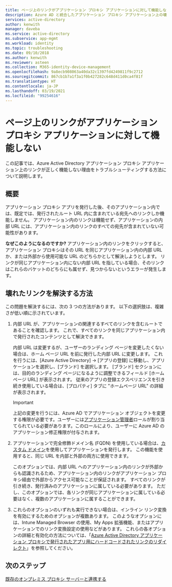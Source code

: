 ```yaml
---
title: ページ上のリンクがアプリケーション プロキシ アプリケーションに対して機能しない
description: Azure AD と統合したアプリケーション プロキシ アプリケーション上の壊れたリンクに関する問題をトラブルシューティングする方法
services: active-directory
author: kenwith
manager: daveba
ms.service: active-directory
ms.subservice: app-mgmt
ms.workload: identity
ms.topic: troubleshooting
ms.date: 09/10/2018
ms.author: kenwith
ms.reviewer: asteen
ms.collection: M365-identity-device-management
ms.openlocfilehash: 9a8ecb908063a40da32c1397fd4249811f9c2712
ms.sourcegitcommit: 867cb1b7a1f3a1f0b427282c648d411d0ca4f81f
ms.translationtype: HT
ms.contentlocale: ja-JP
ms.lasthandoff: 03/19/2021
ms.locfileid: "99254616"
---
```

# <a name="links-on-the-page-dont-work-for-an-application-proxy-application"></a>ページ上のリンクがアプリケーション プロキシ アプリケーションに対して機能しない

この記事では、Azure Active Directory アプリケーション プロキシ アプリケーション上のリンクが正しく機能しない理由をトラブルシューティングする方法について説明します。

## <a name="overview"></a>概要 
アプリケーション プロキシ アプリを発行した後、そのアプリケーション内では、既定では、発行されたルート URL 内に含まれている宛先へのリンクしか機能しません。 アプリケーション内のリンクは機能せず、アプリケーションの内部 URL には、アプリケーション内のリンクのすべての宛先が含まれていない可能性があります。

**なぜこのようになるのですか?** アプリケーション内のリンクをクリックすると、アプリケーション プロキシはその URL を同じアプリケーション内の内部 URL か、または外部から使用可能な URL のどちらかとして解決しようとします。 リンクが同じアプリケーション内にない内部 URL を指している場合、そのリンクはこれらのバケットのどちらにも属せず、見つからないというエラーが発生します。

## <a name="ways-you-can-resolve-broken-links"></a>壊れたリンクを解決する方法

この問題を解決するには、次の 3 つの方法があります。 以下の選択肢は、複雑さが低い順に示されています。

1.  内部 URL が、アプリケーションの関連するすべてのリンクを含むルートであることを確認します。 これで、すべてのリンクを同じアプリケーション内で発行されたコンテンツとして解決できます。

    内部 URL は変更するが、ユーザーのランディング ページを変更したくない場合は、ホーム ページ URL を前に発行した内部 URL に変更します。 これを行うには、[Azure Active Directory] -&gt; [アプリの登録] に移動し、アプリケーションを選択し、[ブランド] を選択します。 [ブランド] セクションには、目的のランディング ページになるように調整できるフィールド [ホーム ページ URL] が表示されます。 従来のアプリの登録エクスペリエンスを引き続き使用している場合は、[プロパティ] タブに "ホームページ URL" の詳細が表示されます。 
    
    > [!IMPORTANT]
    > 上記の変更を行うには、Azure AD でアプリケーション オブジェクトを変更する権限が必要です。ユーザーには[アプリケーション管理者](../roles/delegate-app-roles.md#assign-built-in-application-admin-roles)ロールが割り当てられている必要があります。このロールにより、ユーザーに Azure AD のアプリケーション修正権限が付与されます。
    >

2.  アプリケーションで完全修飾ドメイン名 (FQDN) を使用している場合は、[カスタム ドメイン](application-proxy-configure-custom-domain.md)を使用してアプリケーションを発行します。 この機能を使用すると、同じ URL を内部と外部の両方に使用できます。

    このオプションでは、内部 URL へのアプリケーション内のリンクが外部からも認識されるため、アプリケーション内のリンクがアプリケーション プロキシ経由で外部からアクセス可能なことが保証されます。 すべてのリンクが引き続き、発行済みのアプリケーションに属している必要があります。 ただし、このオプションでは、各リンクが同じアプリケーションに属している必要はなく、複数のアプリケーションに属することができます。

3.  これらのオプションのいずれも実行できない場合は、インライン リンク変換を有効にするためのオプションが複数あります。 このようなオプションには、Intune Managed Browser の使用、My Apps 拡張機能、またはアプリケーションでのリンク変換設定の使用などがあります。 これらの各オプションの詳細と有効化の方法については、「[Azure Active Directory アプリケーション プロキシで発行されたアプリ用にハードコードされたリンクのリダイレクト](application-proxy-configure-hard-coded-link-translation.md)」を参照してください。

## <a name="next-steps"></a>次のステップ
[既存のオンプレミス プロキシ サーバーと連携する](application-proxy-configure-connectors-with-proxy-servers.md)

